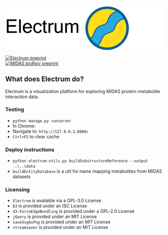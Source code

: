 ![Metaboverse](https://raw.githubusercontent.com/Electrum-app/Electrum/main/Electrum/static/Electrum/images/electrum_banner.png)

[![Electrum preprint](https://img.shields.io/badge/Electrum%20preprint-https%3A%2F%2Fwww.overleaf.com%2Fread%2Fvkwhsfxfgqnd-%230273b3)](https://www.overleaf.com/read/vkwhsfxfgqnd)    
[![MIDAS bioRxiv preprint](https://img.shields.io/badge/MIDAS%20bioRxiv%20preprint-10.1101%2F2021.08.28.458030-%23ac2331)](https://www.biorxiv.org/content/10.1101/2021.08.28.458030)

## What does Electrum do?
Electrum is a visualization platform for exploring MIDAS protein-metabolite interaction data.

### Testing
- `python manage.py runserver`    
- In Chrome:    
- Navigate to: `http://127.0.0.1:8000/`    
- `Ctrl+F5` to clear cache    

### Deploy instructions
- `python electrum-utils.py buildSubstructureReference --output ..\..\data`
- `buildEntityDatabase` is a util for name mapping metabolites from MIDAS datasets 

### Licensing
- `Electrum` is available via a GPL-3.0 License
- `D3` is provided under an ISC License
- `d3-ForceEdgeBundling` is provided under a GPL-2.0 License
- `jQuery` is provided under an MIT License
- `saveSvgAsPng` is provided under an MIT License
- `streamsaver` is provided under an MIT License
